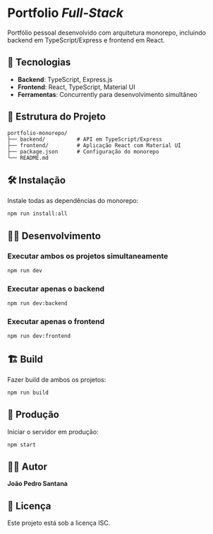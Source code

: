 # Portfolio *Full-Stack*

Portfólio pessoal desenvolvido com arquitetura monorepo, incluindo backend em TypeScript/Express e frontend em React.

## 🚀 Tecnologias

- **Backend**: TypeScript, Express.js
- **Frontend**: React, TypeScript, Material UI
- **Ferramentas**: Concurrently para desenvolvimento simultâneo

## 📁 Estrutura do Projeto

```
portfolio-monorepo/
├── backend/          # API em TypeScript/Express
├── frontend/         # Aplicação React com Material UI
├── package.json      # Configuração do monorepo
└── README.md
```

## 🛠️ Instalação

Instale todas as dependências do monorepo:

```bash
npm run install:all
```

## 🏃‍♂️ Desenvolvimento

### Executar ambos os projetos simultaneamente
```bash
npm run dev
```

### Executar apenas o backend
```bash
npm run dev:backend
```

### Executar apenas o frontend
```bash
npm run dev:frontend
```

## 🏗️ Build

Fazer build de ambos os projetos:

```bash
npm run build
```

## 🚀 Produção

Iniciar o servidor em produção:

```bash
npm start
```

## 👨‍💻 Autor

**João Pedro Santana**

## 📄 Licença

Este projeto está sob a licença ISC.

